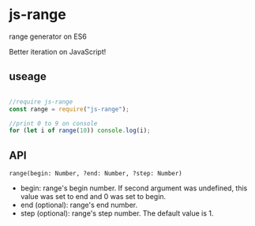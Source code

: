 # js-range
range generator on ES6

Better iteration on JavaScript!

## useage

```js

//require js-range
const range = require("js-range");

//print 0 to 9 on console
for (let i of range(10)) console.log(i);

```

## API

`range(begin: Number, ?end: Number, ?step: Number)`

- begin: range's begin number. If second argument was undefined, this value was set to end and 0 was set to begin.
- end (optional): range's end number.
- step (optional): range's step number. The default value is 1.
